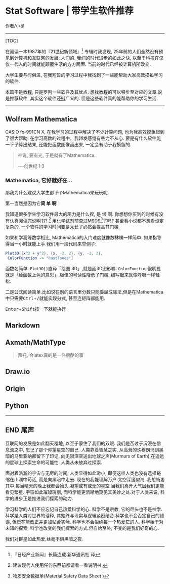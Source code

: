 # Stat Software | 带学生软件推荐

作者/小吴

---

[TOC]

在阅读一本1987年的『21世纪新领域』[^1] 专辑时我发现, 25年前的人们全然没有预见到计算机和互联网的发展, 人们的. 我们的时代进步的如此之快, 以至于科技在仅仅一代人的时间就能颠覆生活的方方面面. 当前的时代已经被计算机所改变. 

大学生要与时俱进, 在我短暂的学习过程中我找到了一些能帮助大家高效~~摸鱼~~学习的软件.

本篇不是教程, 只是罗列一些软件及其优点. 想找教程的可以移步至对应的文章.说是推荐软件, 其实这个软件还挺广义的. 但是这些软件真的能帮助你的学习生活. 

---

## Wolfram Mathematica

CASIO fx-991CN X, 在我学习的过程中解决了不少计算问题, 也为我高效摸鱼起到了很大帮助. 在学习高数的过程中，我越发感觉有些力不从心. 要是有什么软件能一下子算出结果, 还能把函数图像画出来, 一定会有助于我摸鱼的.

> 神说, 要有光, 于是就有了Mathematica. 
>
> ---创世纪 1:3 

### Mathematica, 它好就好在...

那我为什么建议大学生都下个Mathematica来玩玩呢.

第一当然是因为它**简 单 啊**!

我知道很多学生学习软件最大的阻力是什么捏, 是 懒 啊. 你想想你买到的时候有没有认真阅读完说明书? [^2] 用化学试剂前查过MSDS[^3]了吗? 甚至看小说都不想看设定复杂的. 一个软件的学习时间要是太长了必然会提高其门槛. 

如果和学高等数学相比, Mathematica的入门难度就像数林檎一样简单. 如果指导得当一小时就能上手.我们用一段代码来举例子:

```mathematica
Plot3D[{x^2 + y^2}, {x, -2, 2}, {y, -2, 2}, 
 ColorFunction -> "RustTones"]
```

函数名简单. `Plot3D[]`直译「绘图 3D」,就是画3D图形嘛. `ColorFunction`很明显就是「给函数上色的意思」.极佳的可读性降低了门槛, 编写起来就像呼吸一样轻松.

二是公式阅读简单.比如说在别的语言里分数只能委屈成除法,但是在Mathematica中只需要<kbd>Ctrl</kbd>+<kbd>/</kbd>就能实现分式, 甚至连矩阵都能用.

<kbd>Enter</kbd>+<kbd>Shift</kbd>按一下就能执行

## Markdown





## Axmath/MathType

>   拜托, 会latex真的是一件很酷的事



## Draw.io



## Origin



## Python



---

## END 尾声

互联网的发展是如此翻天覆地, 以至于蒙住了我们的双眼. 我们是否过于沉浸在信息流之中, 忘记了那个仰望星空的自己. 人类靠着智慧之实, 从高耸的珠穆朗玛到黑暗的马里亚纳都留下了印记, 向无限深空送出地球之声(Murmurs of Earth),在遥远的星球上探索生命的可能性. 人类从未放弃过探索.

面对着浩瀚的宇宙与无尽的时间, 人类显得如此渺小, 即便这样人类也没有选择蜷缩在山洞中苟活, 而是向黑暗中走去. 现在的我能理解万户:太空深邃似海, 我想畅游其中.每当晴天的晚上我都会抬头,凝望或有或无的星空.当我们离开大气层我们更能看见繁星. 宇宙如此璀璨瑰丽, 而科学能更清晰地窥见其美妙之处.对于人类来说, 科学的进步正是推进我们探索的动力.

学习科学的人们不应忘记自己热爱科学的心. 科学不是宗教, 它的尽头也不是神学. 科学是人类对世界的诠释, 其始终与现实与逻辑紧密结合.科学也不会否定自己的错误, 但贵在能改正并更加贴合实际. 科学也不会拒绝每一个热爱它的人. 科学始于对未知的探索, 科学也改变的我们探索的方式.但自始至终, 不变的是我们好奇的心.

我们对群星如此热爱,丝毫不惧黑暗之夜.





[^1]: 『日经产业新闻』长篇连载.新华通讯社 译
[^2]:建议现代人使用任何东西前都请看一看说明书. 
[^3]: 物质安全数据单(Material Safety Data Sheet )

